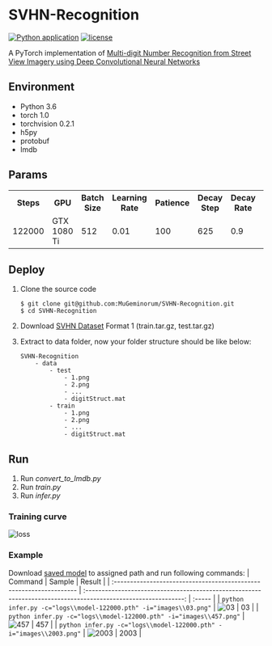 # SVHN-Recognition
[![Python application](https://github.com/MuGeminorum/SVHN-Recognition/actions/workflows/python-app.yml/badge.svg?branch=main)](https://github.com/MuGeminorum/SVHN-Recognition/actions/workflows/python-app.yml)
[![license](https://img.shields.io/github/license/MuGeminorum/SVHN-Recognition.svg)](https://github.com/MuGeminorum/SVHN-Recognition/blob/master/LICENSE)

A PyTorch implementation of [Multi-digit Number Recognition from Street View Imagery using Deep Convolutional Neural Networks](http://arxiv.org/pdf/1312.6082.pdf)

## Environment
* Python 3.6
* torch 1.0
* torchvision 0.2.1
* h5py
* protobuf
* lmdb

## Params
<table>
    <tr>
        <th>Steps</th>
        <th>GPU</th>
        <th>Batch Size</th>
        <th>Learning Rate</th>
        <th>Patience</th>
        <th>Decay Step</th>
        <th>Decay Rate</th>
        <th>Accuracy</th>
    </tr>
    <tr>
        <td>122000</td>
        <td>GTX 1080 Ti</td>
        <td>512</td>
        <td>0.01</td>
        <td>100</td>
        <td>625</td>
        <td>0.9</td>
        <td>89.21%</td>
    </tr>
</table>

## Deploy
1. Clone the source code
    ```
    $ git clone git@github.com:MuGeminorum/SVHN-Recognition.git
    $ cd SVHN-Recognition
    ```
    
2. Download [SVHN Dataset](http://ufldl.stanford.edu/housenumbers) Format 1 (train.tar.gz, test.tar.gz)

3. Extract to data folder, now your folder structure should be like below:
    ```
    SVHN-Recognition
        - data
            - test
                - 1.png 
                - 2.png
                - ...
                - digitStruct.mat
            - train
                - 1.png 
                - 2.png
                - ...
                - digitStruct.mat
    ```

## Run
1. Run *convert_to_lmdb.py*
2. Run *train.py*
3. Run *infer.py*

### Training curve
![loss](https://user-images.githubusercontent.com/20459298/233124972-36c30185-e3dc-48b8-b8a4-bc5767e6b507.png)

### Example
Download [saved model](https://github.com/MuGeminorum/SVHN-Recognition/releases/download/122000/logs.7z) to assigned path and run following commands:
| Command                                                             |                                                     Sample                                                     | Result |
| :------------------------------------------------------------------ | :------------------------------------------------------------------------------------------------------------: | :----- |
| `python infer.py -c="logs\\model-122000.pth" -i="images\\03.png"`   |  ![03](https://user-images.githubusercontent.com/20459298/233124799-5d6d074e-aec1-4a1a-937d-1a031a329b37.png)  | 03     |
| `python infer.py -c="logs\\model-122000.pth" -i="images\\457.png"`  | ![457](https://user-images.githubusercontent.com/20459298/233124853-8ec2d26d-eac7-48b6-84dc-7fdd099b9757.png)  | 457    |
| `python infer.py -c="logs\\model-122000.pth" -i="images\\2003.png"` | ![2003](https://user-images.githubusercontent.com/20459298/233124905-af032c12-f949-4ca7-9132-443f5b3deb59.png) | 2003   |
